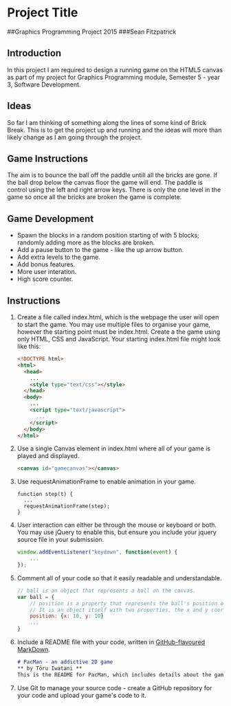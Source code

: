 # Project Title
##Graphics Programming Project 2015
###Sean Fitzpatrick

## Introduction
In this project I am required to design a running game on the HTML5 canvas as part of my project for Graphics Programming module, Semester 5 - year 3, Software Development.

## Ideas
So far I am thinking of something along the lines of some kind of Brick Break. This is to get the project up and running and the ideas will more than likely change as I am going through the project.

## Game Instructions
The aim is to bounce the ball off the paddle untill all the bricks are gone. If the ball drop below the canvas floor the game will end. The paddle is control using the left and right arrow keys. There is only the one level in the game so once all the bricks are broken the game is complete.

## Game Development
- Spawn the blocks in a random position starting of with 5 blocks; randomly adding more as the blocks are broken. 
- Add a pause button to the game - like the up arrow button. 
- Add extra levels to the game.
- Add bonus features.
- More user interation.
- High score counter.

## Instructions
1. Create a file called index.html, which is the webpage the user will open to start the game.
You may use multiple files to organise your game, however the starting point must be index.html.
Create a the game using only HTML, CSS and JavaScript. Your starting index.html file might look like this:
    
    ```html
    <!DOCTYPE html>
    <html>
      <head>
        ...
        <style type="text/css"></style>
      </head>
      <body>
        ...
        <script type="text/javascript">
          ...
        </script>
      </body>
    </html>
    ```
    
1. Use a single Canvas element in index.html where all of your game is played and displayed.
    ```html
    <canvas id="gamecanvas"></canvas>
    ```

1. Use requestAnimationFrame to enable animation in your game.
    ```
    function step(t) {
      ...
      requestAnimationFrame(step);
    }
    ```

1. User interaction can either be through the mouse or keyboard or both. You may use jQuery to enable this, but ensure you include your jquery source file in your submission.
    ```js
    window.addEventListener("keydown", function(event) { 
        ...
    });
    ```

1. Comment all of your code so that it easily readable and understandable.
    
    ```js
    // ball is an object that represents a ball on the canvas.
    var ball = {
        // position is a property that represents the ball's position on the canvas.
        // It is an object itself with two properties, the x and y coordinates of the ball.
        position: {x: 10, y: 10}
        ...
    }
    ```
    
1. Include a README file with your code, written in [GitHub-flavoured](https://help.github.com/articles/github-flavored-markdown/) [MarkDown](https://help.github.com/articles/markdown-basics/).

    ```markdown
    # PacMan - an addictive 2D game
    ** by Tōru Iwatani **
    This is the README for PacMan, which includes details about the game including instructions detailing how to play the game.
    ```
    
1. Use Git to manage your source code - create a GitHub repository for your code and upload your game's code to it.


